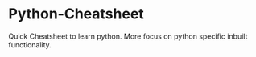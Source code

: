 # Python-Cheatsheet
Quick Cheatsheet to learn python. More focus on python specific inbuilt functionality. 
